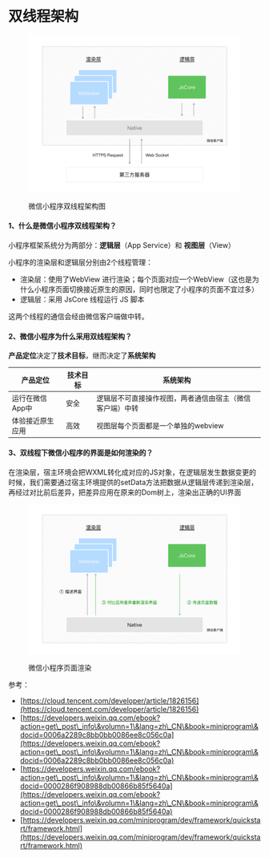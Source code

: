 # 双线程架构

<figure><img src="../.gitbook/assets/mp-struct.png" alt=""><figcaption><p>微信小程序双线程架构图</p></figcaption></figure>

#### 1、什么是微信小程序双线程架构？

小程序框架系统分为两部分：**逻辑层**（App Service）和 **视图层**（View）

小程序的渲染层和逻辑层分别由2个线程管理：

* 渲染层：使用了WebView 进行渲染；每个页面对应一个WebView（这也是为什么小程序页面切换接近原生的原因，同时也限定了小程序的页面不宜过多）
* 逻辑层：采用 JsCore 线程运行 JS 脚本

这两个线程的通信会经由微信客户端做中转。



#### 2、微信小程序为什么采用双线程架构？

**产品定位**决定了**技术目标**，继而决定了**系统架构**

| 产品定位      | 技术目标 | 系统架构                         |
| --------- | ---- | ---------------------------- |
| 运行在微信App中 | 安全   | 逻辑层不可直接操作视图，两者通信由宿主（微信客户端）中转 |
| 体验接近原生应用  | 高效   | 视图层每个页面都是一个单独的webview        |



#### 3、双线程下微信小程序的界面是如何渲染的？ <a href="#3-1-4" id="3-1-4"></a>

在渲染层，宿主环境会把WXML转化成对应的JS对象，在逻辑层发生数据变更的时候，我们需要通过宿主环境提供的setData方法把数据从逻辑层传递到渲染层，再经过对比前后差异，把差异应用在原来的Dom树上，渲染出正确的UI界面

<figure><img src="../.gitbook/assets/mp-msg.png" alt=""><figcaption><p>微信小程序页面渲染</p></figcaption></figure>









参考：

* [https://cloud.tencent.com/developer/article/1826156](https://cloud.tencent.com/developer/article/1826156)
* [https://developers.weixin.qq.com/ebook?action=get\_post\_info\&volumn=1\&lang=zh\_CN\&book=miniprogram\&docid=0006a2289c8bb0bb0086ee8c056c0a](https://developers.weixin.qq.com/ebook?action=get\_post\_info\&volumn=1\&lang=zh\_CN\&book=miniprogram\&docid=0006a2289c8bb0bb0086ee8c056c0a)
* [https://developers.weixin.qq.com/ebook?action=get\_post\_info\&volumn=1\&lang=zh\_CN\&book=miniprogram\&docid=0000286f908988db00866b85f5640a](https://developers.weixin.qq.com/ebook?action=get\_post\_info\&volumn=1\&lang=zh\_CN\&book=miniprogram\&docid=0000286f908988db00866b85f5640a)
* [https://developers.weixin.qq.com/miniprogram/dev/framework/quickstart/framework.html](https://developers.weixin.qq.com/miniprogram/dev/framework/quickstart/framework.html)

